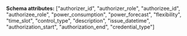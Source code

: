 **Schema attributes:** ["authorizer_id", "authorizer_role", "authorizee_id", "authorizee_role", "power_consumption", "power_forecast", "flexibility", "time_slot", "control_type", "description", "issue_datetime", "authorization_start", "authorization_end", "credential_type"]
